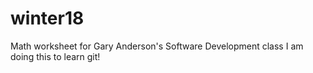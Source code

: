 # winter18
Math worksheet for Gary Anderson's Software Development class
I am doing this to learn git!
